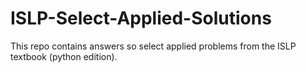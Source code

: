 # ISLP-Select-Applied-Solutions
This repo contains answers so select applied problems from the ISLP textbook (python edition). 
